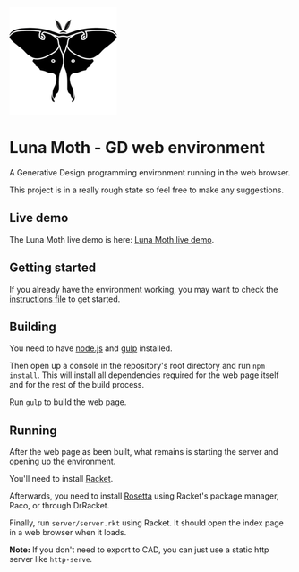 
![Luna Moth's logo](android-chrome-192x192.png "Luna Moth's logo")
# Luna Moth - GD web environment
A Generative Design programming environment running in the web browser.

This project is in a really rough state so feel free to make any suggestions.


## Live demo
The Luna Moth live demo is here: [Luna Moth live demo](demo/index.html).

## Getting started
If you already have the environment working, you may want to check the [instructions file](instructions/instructions.md) to get started.


## Building
You need to have [node.js](https://nodejs.org/en/) and [gulp](http://gulpjs.com/) installed.

Then open up a console in the repository's root directory and run `npm install`. This will install all dependencies required for the web page itself and for the rest of the build process.

Run `gulp` to build the web page.


## Running
After the web page as been built, what remains is starting the server and opening up the environment.

You'll need to install [Racket](https://racket-lang.org/).

Afterwards, you need to install [Rosetta](https://github.com/aptmcl/rosetta) using Racket's package manager, Raco, or through DrRacket.

Finally, run `server/server.rkt` using Racket. It should open the index page in a web browser when it loads.

__Note:__ If you don't need to export to CAD, you can just use a static http server like `http-serve`.


